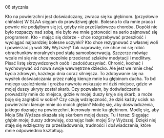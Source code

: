 06 stycznia

Kto na powierzchni jest doświadczany, zwraca się ku głębinom. (przysłowie chińskie)
 W SLAA sięgam do prawdziwej głębi. Bolesna to dla mnie praca i pewnie nie podjąłbym się jej, gdyby nie prześladowcza choroba. Dopóki nie było rozpaczy nad sobą, nie było we mnie gotowości na serio zajmować się programem. Kto - mając się dobrze - chce rozgrzebywać przeszłość i wyciągać najbardziej bolesne uczynki? Kto chce rezygnować z własnej woli i powierzać ją woli Siły Wyższej? Tak naprawdę, nie chce mi się robić obrachunków moralnych pod stałą samoobserwacją. Szczerze mówiąc wcale mi się nie chce mozolnie przecierać szlaków medytacji i modlitwy. Pisać listę skrzywdzonych osób i zadośćuczyniać. Chronić, kochać i wychowywać od nowa swoje wewnętrzne dziecko. Ale jest we mnie chęć bycia zdrowym, każdego dnia coraz silniejsza. To zdobywanie się na wysiłek doświadczania przez nałóg kieruje mnie ku głębinom ducha. To ból mojego uzależnienia i groźba nawrotu wskazuje mi dziś miejsce, gdzie w mojej duszy ukryty został skarb.
 Czy pozwalam, by doświadczenia prowadziły mnie do miejsca, gdzie w mojej duszy kryje się skarb, a może boję się zagłębić w sobie? Czy czuję wdzięczność, że dziś każdy ucisk na powierzchni kieruje mnie do moich głębin?
 Modlę się, aby doświadczenia, jakiego doznaję na powierzchni, kierowały mnie ku głębinom. Modlę się, aby Moja Siła Wyższa okazała się skarbem mojej duszy.
 Tu i teraz: Sięgając głębin mojej duszy zdrowieję, doznając łaski mojej Siły Wyższej. Dzięki niej staję się wdzięczny za prześladowania, trudności i doświadczenia, które mnie odpowiednio kształtują.
